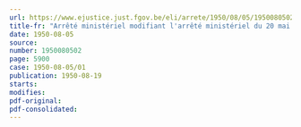 ```yaml
---
url: https://www.ejustice.just.fgov.be/eli/arrete/1950/08/05/1950080502/justel
title-fr: "Arrêté ministériel modifiant l'arrêté ministériel du 20 mai 1948, qui crée une commission nationale du peuplier"
date: 1950-08-05
source:
number: 1950080502
page: 5900
case: 1950-08-05/01
publication: 1950-08-19
starts:
modifies:
pdf-original:
pdf-consolidated:
---
```


